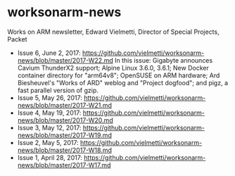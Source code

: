 # worksonarm-news

Works on ARM newsletter, Edward Vielmetti, Director of Special Projects, Packet

* Issue 6, June 2, 2017: https://github.com/vielmetti/worksonarm-news/blob/master/2017-W22.md
In this issue: Gigabyte announces Cavium ThunderX2 support; Alpine Linux 3.6.0, 3.6.1; New Docker container directory for "arm64v8"; OpenSUSE on ARM hardware; Ard Biesheuvel's "Works of ARD" weblog and "Project dogfood"; and pigz, a fast parallel version of gzip.
* Issue 5, May 26, 2017: https://github.com/vielmetti/worksonarm-news/blob/master/2017-W21.md
* Issue 4, May 19, 2017: https://github.com/vielmetti/worksonarm-news/blob/master/2017-W20.md
* Issue 3, May 12, 2017: https://github.com/vielmetti/worksonarm-news/blob/master/2017-W19.md
* Issue 2, May 5, 2017: https://github.com/vielmetti/worksonarm-news/blob/master/2017-W18.md
* Issue 1, April 28, 2017: https://github.com/vielmetti/worksonarm-news/blob/master/2017-W17.md
